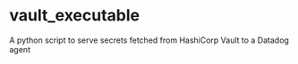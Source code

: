 # vault_executable
A python script to serve secrets fetched from HashiCorp Vault  to a Datadog agent
